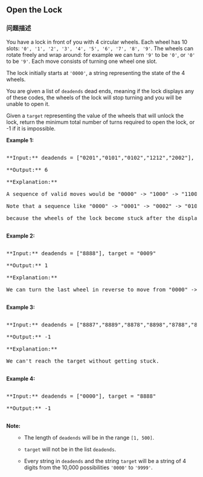 ## Open the Lock  
### 问题描述

You have a lock in front of you with 4 circular wheels.  Each wheel has 10 slots: `'0', '1', '2', '3', '4', '5', '6', '7', '8', '9'`.  The wheels can rotate freely and wrap around: for example we can turn `'9'` to be `'0'`, or `'0'` to be `'9'`.  Each move consists of turning one wheel one slot.



The lock initially starts at `'0000'`, a string representing the state of the 4 wheels.



You are given a list of `deadends` dead ends, meaning if the lock displays any of these codes, the wheels of the lock will stop turning and you will be unable to open it.



Given a `target` representing the value of the wheels that will unlock the lock, return the minimum total number of turns required to open the lock, or -1 if it is impossible.


**Example 1:**<br />
<pre>
**Input:** deadends = ["0201","0101","0102","1212","2002"], target = "0202"
**Output:** 6
**Explanation:**
A sequence of valid moves would be "0000" -> "1000" -> "1100" -> "1200" -> "1201" -> "1202" -> "0202".
Note that a sequence like "0000" -> "0001" -> "0002" -> "0102" -> "0202" would be invalid,
because the wheels of the lock become stuck after the display becomes the dead end "0102".
</pre>


**Example 2:**<br />
<pre>
**Input:** deadends = ["8888"], target = "0009"
**Output:** 1
**Explanation:**
We can turn the last wheel in reverse to move from "0000" -> "0009".
</pre>


**Example 3:**<br />
<pre>
**Input:** deadends = ["8887","8889","8878","8898","8788","8988","7888","9888"], target = "8888"
**Output:** -1
**Explanation:**
We can't reach the target without getting stuck.
</pre>


**Example 4:**<br />
<pre>
**Input:** deadends = ["0000"], target = "8888"
**Output:** -1
</pre>


**Note:**<br>
<ol>
- The length of `deadends` will be in the range `[1, 500]`.
- `target` will not be in the list `deadends`.
- Every string in `deadends` and the string `target` will be a string of 4 digits from the 10,000 possibilities `'0000'` to `'9999'`.
</ol>

